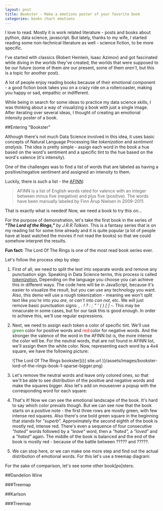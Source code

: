 ```yaml
---
layout: post
title: Bookster - Make a emotions poster of your favorite book
categories: books chart emotions
---
```


I love to read. Mostly it is work related literature - posts and books about python, data science, javascript. But lately, thanks to my wife, I started reading some non-technical literature as well - science fiction, to be more specific. 

I've started with classics (Robert Heinlein, Isaac Azimov) and got fascinated while diving in the worlds they've created, the worlds that were supposed to be our future (some of them *are* our present, some of them *aren't*, but this is a topic for another post).

A lot of people enjoy reading books because of their emotional component - a good fiction book takes you on a crazy ride on a rollercoaster, making you happy or sad, empathic or indifferent.

While being in search for some ideas to practice my data science skills, I was thinking about a way of visualizing a book with just a single image. After iterating over several ideas, I thought of creating an emotional intensity poster of a book.

##Entering "Bookster"

Although there's not much Data Science involved in this idea, it uses basic concepts of Natural Language Processing like *tokenization* and *sentiment analysis.* The idea is pretty simple - assign each word in the book a hue based on the word's sentiment and a specific tint to the hue based on the word's valence (it's intensity).

One of the challenges was to find a list of words that are labeled as having a positive/negative sentiment and assigned an intensity to them.

Luckily, there is such a list - the [AFINN](http://www2.imm.dtu.dk/pubdb/views/publication_details.php?id=6010):

>AFINN is a list of English words rated for valence with an integer
between minus five (negative) and plus five (positive). The words have
been manually labeled by Finn Årup Nielsen in 2009-2011.

That is exactly what is needed! Now, we need a book to try this on...

For the purpose of demonstration, let's take the first book in the series of _**"The Lord of the Rings,"** by J.R.R.Tolkien._ This is a fantasy series that is on my reading list for some time already and it is quite popular (a lot of people have at least watched the movies if not read the books) so that we could somehow interpret the results. 

**Fun fact:** The Lord Of The Rings is one of the most read book series ever.

Let's follow the process step by step:

 1. First of all, we need to split the text into separate words and remove any punctuation sign. Speaking in Data Science terms, this process is called *[tokenization.](https://en.wikipedia.org/wiki/Tokenization_%28lexical_analysis%29)* Depending on the language you choose you can achieve this in different ways. The code here will be in JavaScript, because it's easier to visualize the result, but you can use any technology you want. Also, this demo will use a rough tokenization - meaning we won't split text like *you're* into *you are,* or *can't* into *can not,* etc. We will just remove basic punctuation signs: *, . ! ? : ; " ' ( ) [ ] -.* This may be innacurate in some cases, but for our task this is good enough. In order to achieve this, we'll use regular expressions.
 2. Next, we need to assign each token a color of specific tint. We'll use <span style="color:green;">green</span> color for positive words and <span style="color:red;">red</span> color for negative words. And the stronger the valence of the word in the AFINN list is, the more intense the color will be. For the neutral words, that are not found in AFINN list, we'll assign them the white color. Now, representing each word by a 4x4 square, we have the following picture:

    ![The Lord Of The Rings bookster]({{ site.url }}/assets/images/bookster-lord-of-the-rings-book-1-sparse-bigger.png)

 3. Let's remove the neutral words and leave only colored ones, so that we'll be able to see distribution of the positive and negative words and make the squares bigger. Also let's add on mouseover a popup with the corresponding word for each square:
    <div id="lotr-book1-bookster" class="bookster-wrapper"></div>

 4. That's it! Now we can see the emotional landscape of the book. It's hard to say which color prevails though. But we can see now that the book starts on a positive note - the first three rows are mostly green, with few intense red squares. Also there's one bold green square in the beginning that stands for *"superb".* Approximately the second eighth of the book is mostly red, intense red. There's even a sequence of four consecutive *"hated"* words followed by a *"leave"* word, then a *"hated",* a *"loved"* and a *"hated"* again. The middle of the book is balanced and the end of the book is mostly red - because of the battle between ????? and ?????.
 5. We can stop here, or we can make one more step and find out the actual distribution of emotional words. For this let's use a treemap diagram:
 <div id="lotr-book1-treemap"></div>
 
 For the sake of comparison, let's see some other book[po]sters:

##Dandelion Wine
<div id="dandelion-wine-bookster" class="bookster-wrapper"></div>

###Treemap

<div id="dandelion-wine-treemap"></div>

##Karlson

<div id="karlson-bookster" class="bookster-wrapper"></div>

###Treemap

<div id="karlson-treemap"></div>

<script src="//d3js.org/d3.v3.min.js" charset="utf-8"></script>
<script type="text/javascript" src="{{ site.url }}/assets/javascripts/bookster/bookster.js"></script>
<script type="text/javascript" src="{{ site.url }}/assets/javascripts/bookster/bookster-post.js"></script>
<!--<script type="text/javascript" src="{{ site.url }}/assets/javascripts/bookster-treemap.js"></script>-->
